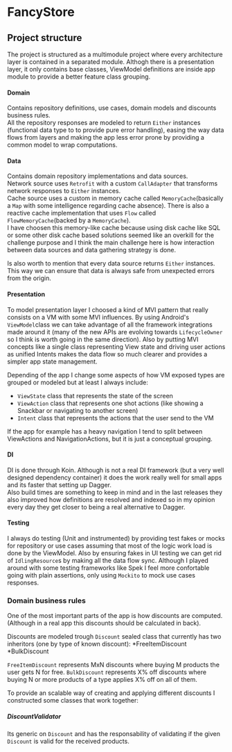 # FancyStore

## Project structure

The project is structured as a multimodule project where every architecture layer is contained in a separated module. Althogh there is a presentation layer, it only contains base classes, ViewModel definitions are inside app module to provide a better feature class grouping.

#### Domain

Contains repository definitions, use cases, domain models and discounts business rules.  
All the repository responses are modeled to return `Either` instances (functional data type to to provide pure error handling), easing the way data flows from layers and making the app less error prone by providing a common model to wrap computations.

#### Data

Contains domain repository implementations and data sources.  
Network source uses `Retrofit` with a custom `CallAdapter` that transforms network responses to `Either` instances.  
Cache source uses a custom in memory cache called `MemoryCache`(basically a `Map` with some intelligence regarding cache absence). There is also a reactive cache implementation that uses `Flow` called `FlowMemoryCache`(backed by a `MemoryCache`).  
I have choosen this memory-like cache because using disk cache like SQL or some other disk cache based solutions seemed like an overkill for the challenge purpose and I think the main challenge here is how interaction between data sources and data gathering strategy is done.

Is also worth to mention that every data source returns `Either` instances. This way we can ensure that data is always safe from unexpected errors from the origin.

#### Presentation

To model presentation layer I choosed a kind of MVI pattern that really consists on a VM with some MVI influences. By using Android's `ViewModel`class we can take advantage of all the framework integrations made around it (many of the new APIs are evolving towards `LifecycleOwner` so I think is worth going in the same direction). Also by putting MVI concepts like a single class representing View state and driving user actions as unified Intents makes the data flow so much clearer and provides a simpler app state management.

Depending of the app I change some aspects of how VM exposed types are grouped or modeled but at least I always include:  
* `ViewState` class that represents the state of the screen
* `ViewAction` class that represents one shot actions (like showing a Snackbar or navigating to another screen)
* `Intent` class that represents the actions that the user send to the VM

If the app for example has a heavy navigation I tend to split between ViewActions and NavigationActions, but it is just a conceptual grouping.

#### DI

DI is done through Koin. Although is not a real DI framework (but a very well designed dependency container) it does the work really well for small apps and its faster that setting up Dagger.  
Also build times are something to keep in mind and in the last releases they also improved how definitions are resolved and indexed so in my opinion every day they get closer to being a real alternative to Dagger.

#### Testing

I always do testing (Unit and instrumented) by providing test fakes or mocks for repository or use cases assuming that most of the logic work load is done by the ViewModel.  Also by ensuring fakes in UI testing we can get rid of `IdlingResource`s by making all the data flow sync.
Although I played around with some testing frameworks like Spek I feel more confortable going with plain assertions, only using `Mockito` to mock use cases responses. 

### Domain business rules

One of the most important parts of the app is how discounts are computed. (Although in a real app this discounts should be calculated in back).  

Discounts are modeled trough `Discount` sealed class that currently has two inheritors (one by type of known discount): 
*FreeItemDiscount
*BulkDiscount

`FreeItemDiscount` represents MxN discounts where buying M products the user gets N for free.
`BulkDiscount` represents X% off discounts where buying N or more products of a type applies X% off on all of them.

To provide an scalable way of creating and applying different discounts I constructed some classes that work together:

##### DiscountValidator

Its generic on `Discount` and has the responsability of validating if the given `Discount` is valid for the received products.


